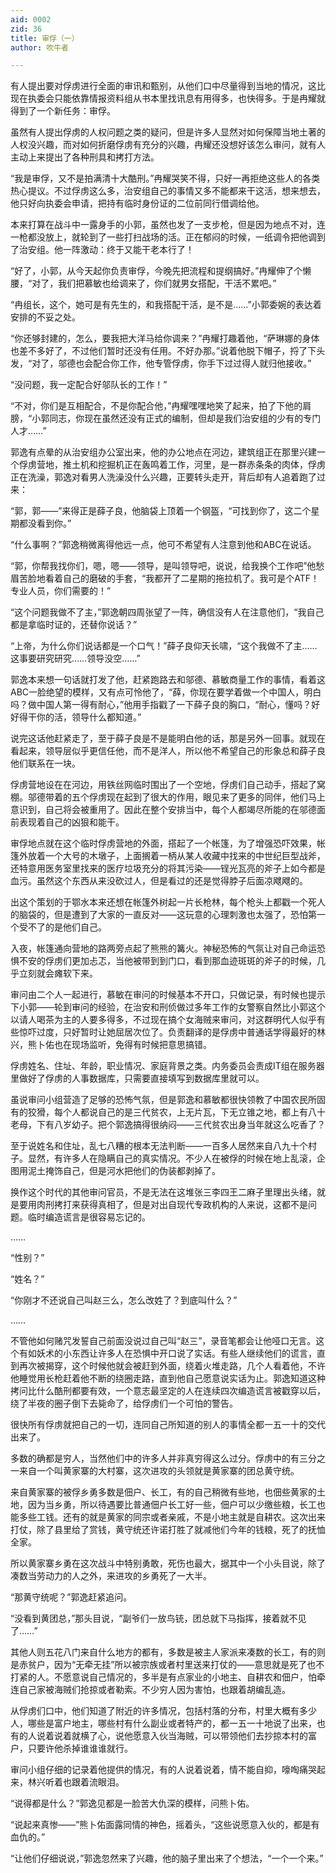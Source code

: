 ```yaml
---
aid: 0002
zid: 36
title: 审俘（一）
author: 吹牛者

---
```




  有人提出要对俘虏进行全面的审讯和甄别，从他们口中尽量得到当地的情况，这比现在执委会只能依靠情报资料组从书本里找讯息有用得多，也快得多。于是冉耀就得到了一个新任务：审俘。

  虽然有人提出俘虏的人权问题之类的疑问，但是许多人显然对如何保障当地土著的人权没兴趣，而对如何折磨俘虏有充分的兴趣，冉耀还没想好该怎么审问，就有人主动上来提出了各种刑具和拷打方法。

  “我是审俘，又不是拍满清十大酷刑。”冉耀哭笑不得，只好一再拒绝这些人的各类热心提议。不过俘虏这么多，治安组自己的事情又多不能都来干这活，想来想去，他只好向执委会申请，把持有临时身份证的二位前同行借调给他。

  本来打算在战斗中一露身手的小郭，虽然也发了一支步枪，但是因为地点不对，连一枪都没放上，就轮到了一些打扫战场的活。正在郁闷的时候，一纸调令把他调到了治安组。他一阵激动：终于又能干老本行了！

  “好了，小郭，从今天起你负责审俘，今晚先把流程和提纲搞好。”冉耀伸了个懒腰，“对了，我们把慕敏也给调来了，你们就男女搭配，干活不累吧。”

  “冉组长，这个，她可是有先生的，和我搭配干活，是不是……”小郭委婉的表达着安排的不妥之处。

  “你还够封建的，怎么，要我把大洋马给你调来？”冉耀打趣着他，“萨琳娜的身体也差不多好了，不过他们暂时还没有任用。不好办那。”说着他脱下帽子，捋了下头发，“对了，邬德也会配合你工作，他专管俘虏，你手下过过得人就归他接收。”

  “没问题，我一定配合好邬队长的工作！”

  “不对，你们是互相配合，不是你配合他，”冉耀嘿嘿地笑了起来，拍了下他的肩膀，“小郭同志，你现在虽然还没有正式的编制，但却是我们治安组的少有的专门人才……”

  郭逸有点晕的从治安组办公室出来，他的办公地点在河边，建筑组正在那里兴建一个俘虏营地，推土机和挖掘机正在轰鸣着工作，河里，是一群赤条条的肉体，俘虏正在洗澡，郭逸对看男人洗澡没什么兴趣，正要转头走开，背后却有人追着跑了过来：

  “郭，郭——”来得正是薛子良，他脑袋上顶着一个钢盔，“可找到你了，这二个星期都没看到你。”

  “什么事啊？”郭逸稍微离得他远一点，他可不希望有人注意到他和ABC在说话。

  “郭，你帮我找你们，嗯，嗯——领导，是叫领导吧，说说，给我换个工作吧”他愁眉苦脸地看着自己的磨破的手套，“我都开了二星期的拖拉机了。我可是个ATF！专业人员，你们需要的！”

  “这个问题我做不了主，”郭逸朝四周张望了一阵，确信没有人在注意他们，“我自己都是拿临时证的，还替你说话？”

  “上帝，为什么你们说话都是一个口气！”薛子良仰天长啸，“这个我做不了主……这事要研究研究……领导没空……”

  郭逸本来想一句话就打发了他，赶紧跑路去和邬德、慕敏商量工作的事情，看着这ABC一脸绝望的模样，又有点可怜他了，“薛，你现在要学着做一个中国人，明白吗？做中国人第一得有耐心，”他用手指戳了一下薛子良的胸口，“耐心，懂吗？好好得干你的活，领导什么都知道。”

  说完这话他赶紧走了，至于薛子良是不是能明白他的话，那是另外一回事。就现在看起来，领导层似乎更信任他，而不是洋人，所以他不希望自己的形象总和薛子良他们联系在一块。

  俘虏营地设在在河边，用铁丝网临时围出了一个空地，俘虏们自己动手，搭起了窝棚。邬德带着的五个俘虏现在起到了很大的作用，眼见来了更多的同伴，他们马上意识到，自己将会被重用了。因此在整个安排当中，每个人都竭尽所能的在邬德面前表现着自己的凶狠和能干。

  审俘地点就在这个临时俘虏营地的外面，搭起了一个帐篷，为了增强恐吓效果，帐篷外放着一个大号的木墩子，上面搁着一柄从某人收藏中找来的中世纪巨型战斧，还特意用医务室里找来的医疗垃圾充分的将其污染——锃光瓦亮的斧子上如今都是血污。虽然这个东西从来没砍过人，但是看过的还是觉得脖子后面凉飕飕的。

  出这个策划的于鄂水本来还想在帐篷外树起一片长枪林，每个枪头上都戳一个死人的脑袋的，但是遭到了大家的一直反对——这玩意的心理刺激也太强了，恐怕第一个受不了的是他们自己。

  入夜，帐篷通向营地的路两旁点起了熊熊的篝火。神秘恐怖的气氛让对自己命运恐惧不安的俘虏们更加忐忑，当他被带到到门口，看到那血迹斑斑的斧子的时候，几乎立刻就会瘫软下来。

  审问由二个人一起进行，慕敏在审问的时候基本不开口，只做记录，有时候也提示下小郭——轮到审问的经验，在治安和刑侦做过多年工作的女警察自然比小郭这个以请人喝茶为主的人要多得多，不过现在搞个女海贼来审问，对这群明代人似乎有些惊吓过度，只好暂时让她屈居次位了。负责翻译的是俘虏中普通话学得最好的林兴，熊卜佑也在现场监听，免得有时候把意思搞错。

  俘虏姓名、住址、年龄，职业情况、家庭背景之类。内务委员会责成IT组在服务器里做好了俘虏的人事数据库，只需要直接填写到数据库里就可以。

  虽说审问小组营造了足够的恐怖气氛，但是郭逸和慕敏都很快领教了中国农民所固有的狡猾，每个人都说自己的是三代贫农，上无片瓦，下无立锥之地，都上有八十老母，下有八岁幼子。把个郭逸搞得很纳闷——三代贫农出身当年就这么吃香了？

  至于说姓名和住址，乱七八糟的根本无法判断——一百多人居然来自八九十个村子。显然，有许多人在隐瞒自己的真实情况。不少人在被俘的时候在地上乱滚，企图用泥土掩饰自己，但是河水把他们的伪装都剥掉了。

  换作这个时代的其他审问官员，不是无法在这堆张三李四王二麻子里理出头绪，就是要用肉刑拷打来获得真相了，但是对出自现代专政机构的人来说，这都不是问题。临时编造谎言是很容易忘记的。

  ……

  “性别？”

  “姓名？”

  “你刚才不还说自己叫赵三么，怎么改姓了？到底叫什么？”

  ……

  不管他如何赌咒发誓自己前面没说过自己叫“赵三”，录音笔都会让他哑口无言。这个有如妖术的小东西让许多人在恐惧中开口说了实话。有些人继续他们的谎言，直到再次被揭穿，这个时候他就会被赶到外面，绕着火堆走路，几个人看着他，不许他睡觉用长枪赶着他不断的绕圈走路，直到他自己愿意说实话为止。郭逸知道这种拷问比什么酷刑都要有效，一个意志最坚定的人在连续四次编造谎言被戳穿以后，绕了半夜的圈子倒下去毙命了，给俘虏们一个可怕的警告。

  很快所有俘虏就把自己的一切，连同自己所知道的别人的事情全都一五一十的交代出来了。

  多数的确都是穷人，当然他们中的许多人并非真穷得这么过分。俘虏中的有三分之一来自一个叫黄家寨的大村寨，这次进攻的头领就是黄家寨的团总黄守统。

  来自黄家寨的被俘乡勇多数是佃户、长工，有的自己稍微有些地，也佃些黄家的土地，因为当乡勇，所以待遇要比普通佃户长工好一些，佃户可以少缴些粮，长工也能多些工钱。还有的就是黄家的同宗或者亲戚，不是小地主就是自耕农。这次出来打仗，除了县里给了赏钱，黄守统还许诺打胜了就减他们今年的钱粮，死了的抚恤全家。

  所以黄家寨乡勇在这次战斗中特别勇敢，死伤也最大，据其中一个小头目说，除了凑数当劳动力的人之外，来进攻的乡勇死了一大半。

  “那黄守统呢？”郭逸赶紧追问。

  “没看到黄团总，”那头目说，“副爷们一放鸟铳，团总就下马指挥，接着就不见了……”

  其他人则五花八门来自什么地方的都有，多数是被主人家派来凑数的长工，有的则是赤贫户，因为“无牵无挂”所以被宗族或者村里送来打仗的——意思就是死了也不打紧的人。不愿意说自己情况的，多半是有点家业的小地主、自耕农和佃户，怕牵连自己家被海贼们抢掠或者勒索。不少穷人因为害怕，也跟着胡编乱造。

  从俘虏们口中，他们知道了附近的许多情况，包括村落的分布，村里大概有多少人，哪些是富户地主，哪些村有什么副业或者特产的，都一五一十地说了出来，也有的人说着说着就横了心，说他愿意入伙当海贼，可以带领他们去抄掠本村的富户，只要许他杀掉谁谁谁就行。

  审问小组仔细的记录着他提供的情况，有的人说着说着，情不能自抑，嚎啕痛哭起来，林兴听着也跟着流眼泪。

  “说得都是什么？”郭逸见都是一脸苦大仇深的模样，问熊卜佑。

  “说起来真惨——”熊卜佑面露同情的神色，摇着头，“这些说愿意入伙的，都是有血仇的。”

  “让他们仔细说说，”郭逸忽然来了兴趣，他的脑子里出来了个想法，“一个一个来。”



